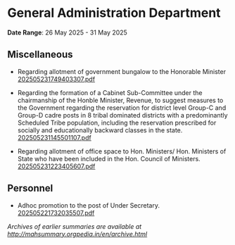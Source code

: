 # General Administration Department

**Date Range**: 26 May 2025 - 31 May 2025


## Miscellaneous
- Regarding allotment of government bungalow to the Honorable Minister\
  [202505231749403307.pdf](https://gr.maharashtra.gov.in/Site/Upload/Government%20Resolutions/English/202505231749403307.pdf)

- Regarding the formation of a Cabinet Sub-Committee under the chairmanship of the Honble Minister, Revenue, to suggest measures to the Government regarding the reservation for district level Group-C and Group-D cadre posts in 8 tribal dominated districts with a predominantly Scheduled Tribe population, including the reservation prescribed for socially and educationally backward classes in the state.\
  [202505231145501107.pdf](https://gr.maharashtra.gov.in/Site/Upload/Government%20Resolutions/English/202505231145501107.pdf)

- Regarding allotment of office space to Hon. Ministers/ Hon. Ministers of State who have been included in the Hon. Council of Ministers.\
  [202505231223405607.pdf](https://gr.maharashtra.gov.in/Site/Upload/Government%20Resolutions/English/202505231223405607.pdf)

## Personnel
- Adhoc promotion to the post of Under Secretary.\
  [202505221732035507.pdf](https://gr.maharashtra.gov.in/Site/Upload/Government%20Resolutions/English/202505221732035507.pdf)


*Archives of earlier summaries are available at http://mahsummary.orgpedia.in/en/archive.html*